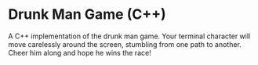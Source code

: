 # Drunk Man Game (C++)

A C++ implementation of the drunk man game. Your terminal character will move carelessly around the screen, stumbling from one path to another. Cheer him along and hope he wins the race!
